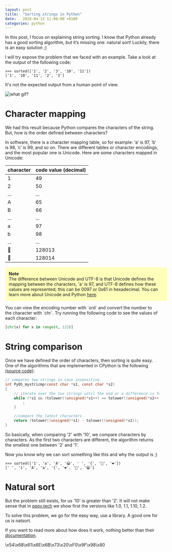 ```yaml
---
layout: post
title:  "Sorting strings in Python"
date:   2020-04-12 11:00:00 +0100
categories: python
---
```


In this post, I focus on explaining string sorting. I know that Python already has a good sorting algorithm, but it’s missing one: natural sort! Luckily, there is an easy solution ;)

I will try expose the problem that we faced with an example. Take a look at the output of the following code:

```
>>> sorted(['1', '2', '3', '10', '11'])
['1', '10', '11', '2', '3']
```

It's not the expected output from a human point of view.

<img alt="what gif?" style="display: block; margin: 0 auto;" src="https://media.giphy.com/media/pPhyAv5t9V8djyRFJH/giphy.gif"/>

# Character mapping

We had this result because Python compares the characters of the string. But, how is the order defined between characters? 

In software, there is a character mapping table, so for example: ‘a’ is 97, ‘b’ is 98, ‘c’ is 99, and so on. There are different tables or character encodings, and the most popular one is Unicode. Here are some characters mapped in Unicode:

| character | code value (decimal)  |
|-----------|-----------------------|
| 1         | 49                    |
| 2         | 50                    |
| ...       | ...                   |
| A         | 65                    |
| B         | 66                    |
| ...       | ...                   |
| a         | 97                    |
| b         | 98                    |
| ...       | ...                   |
| 🐍        | 128013                |
| 🐎        | 128014                |


<p style="background-color:#ffffba; padding: 12px ; width: 100%">
<b>Note</b><br/>
The difference between Unicode and UTF-8 is that Unicode defines the mapping between the characters, 'a' is 97, and UTF-8 defines how these values are represented; this can be 0097 or 0x61 in hexadecimal. You can learn more about Unicode and Python <a href="https://docs.python.org/3/howto/unicode.html">here</a>. 
</p>
You can view the encoding number with `ord` and convert the number to the character with `chr`. Try running the following code to see the values of each character:

```python
[chr(x) for x in range(0, 123)]
```

# String comparison

Once we have defined the order of characters, then sorting is quite easy. One of the algorithms that are implemented in CPython is the following [(source code)](https://github.com/python/cpython/blob/e42b705188271da108de42b55d9344642170aa2b/Python/pystrcmp.c): 

```c
// compares two strings in case insensitive
int PyOS_mystricmp(const char *s1, const char *s2)
{
    // iterate over the two strings until the end or a difference is found
    while (*s1 && (tolower((unsigned)*s1++) == tolower((unsigned)*s2++))) {
        ;
    }

    //compare the latest characters 
    return (tolower((unsigned)*s1) - tolower((unsigned)*s2));
}
```

So basically, when comparing '2' with '10', we compare characters by characters. As the first two characters are different, the algorithm returns the smallest one between '2' and '1'.

Now you know why we can sort something like this and why the output is ;)

```
>>> sorted(['1', 'a', 'A', '😀', ' ', '{', '🐍', '❤️'])
[' ', '1', 'A', 'a', '{', '❤️', '🐍', '😀']
```

# Natural sort

But the problem still exists, for us '10' is greater than '2'. It will not make sense that in [pepy.tech](https://pepy.tech) we show first the versions like 1.0, 1.1, 1.10, 1.2.

To solve this problem, we go for the easy way, use a library. A good one for us is natsort. 

If you want to read more about how does it work, nothing better than their [documentation](https://natsort.readthedocs.io/en/master/howitworks.html).


\x54\x68\x61\x6E\x6B\x73\x20\xF0\x9F\x98\x80
